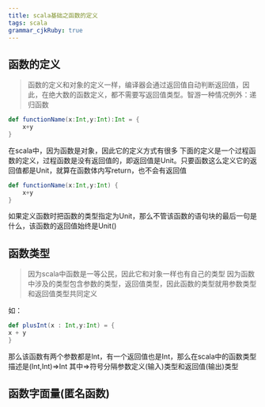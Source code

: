 ```yaml
---
title: scala基础之函数的定义 
tags: scala
grammar_cjkRuby: true
---
```


## 函数的定义

> 函数的定义和对象的定义一样，编译器会通过返回值自动判断返回值，因此，在绝大数的函数定义，都不需要写返回值类型。智游一种情况例外：递归函数

``` scala
def functionName(x:Int,y:Int):Int = {
	x+y
}
```

在scala中，因为函数是对象，因此它的定义方式有很多
下面的定义是一个过程函数的定义，过程函数是没有返回值的，即返回值是Unit。只要函数这么定义它的返回值都是Unit，就算在函数体内写return，也不会有返回值

``` scala
def functionName(x:Int,y:Int) {
	x+y
}
```
如果定义函数时把函数的类型指定为Unit，那么不管该函数的语句块的最后一句是什么，该函数的返回值始终是Unit()

## 函数类型

> 因为scala中函数是一等公民，因此它和对象一样也有自己的类型
> 因为函数中涉及的类型包含参数的类型，返回值类型，因此函数的类型就用参数类型和返回值类型共同定义

如：

``` scala
def plusInt(x : Int,y:Int) = {
x + y
}
```

那么该函数有两个参数都是Int，有一个返回值也是Int，那么在scala中的函数类型描述是(Int,Int)=>Int
其中=>符号分隔参数定义(输入)类型和返回值(输出)类型

## 函数字面量(匿名函数)




